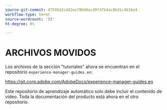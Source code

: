 ```yaml
---
source-git-commit: d7595d2cd42ee786d0ac49f4fb4ac8bd1c4616e4
workflow-type: tm+mt
source-wordcount: '33'
ht-degree: 0%

---
```

# ARCHIVOS MOVIDOS

Los archivos de la sección &quot;tutoriales&quot; ahora se encuentran en el repositorio `experience-manager-guides.en`:

<https://git.corp.adobe.com/AdobeDocs/experience-manager-guides.en>

Este repositorio de aprendizaje automático solo debe incluir el contenido de vídeo. Toda la documentación del producto está ahora en el otro repositorio.
